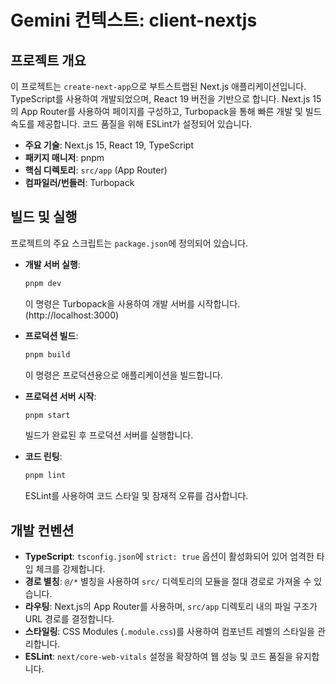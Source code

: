 # Gemini 컨텍스트: client-nextjs

## 프로젝트 개요

이 프로젝트는 `create-next-app`으로 부트스트랩된 Next.js 애플리케이션입니다. TypeScript를 사용하여 개발되었으며, React 19 버전을 기반으로 합니다. Next.js 15의 App Router를 사용하여 페이지를 구성하고, Turbopack을 통해 빠른 개발 및 빌드 속도를 제공합니다. 코드 품질을 위해 ESLint가 설정되어 있습니다.

- **주요 기술**: Next.js 15, React 19, TypeScript
- **패키지 매니저**: pnpm
- **핵심 디렉토리**: `src/app` (App Router)
- **컴파일러/번들러**: Turbopack

## 빌드 및 실행

프로젝트의 주요 스크립트는 `package.json`에 정의되어 있습니다.

- **개발 서버 실행**:

  ```bash
  pnpm dev
  ```

  이 명령은 Turbopack을 사용하여 개발 서버를 시작합니다. (http://localhost:3000)

- **프로덕션 빌드**:

  ```bash
  pnpm build
  ```

  이 명령은 프로덕션용으로 애플리케이션을 빌드합니다.

- **프로덕션 서버 시작**:

  ```bash
  pnpm start
  ```

  빌드가 완료된 후 프로덕션 서버를 실행합니다.

- **코드 린팅**:
  ```bash
  pnpm lint
  ```
  ESLint를 사용하여 코드 스타일 및 잠재적 오류를 검사합니다.

## 개발 컨벤션

- **TypeScript**: `tsconfig.json`에 `strict: true` 옵션이 활성화되어 있어 엄격한 타입 체크를 강제합니다.
- **경로 별칭**: `@/*` 별칭을 사용하여 `src/` 디렉토리의 모듈을 절대 경로로 가져올 수 있습니다.
- **라우팅**: Next.js의 App Router를 사용하며, `src/app` 디렉토리 내의 파일 구조가 URL 경로를 결정합니다.
- **스타일링**: CSS Modules (`.module.css`)를 사용하여 컴포넌트 레벨의 스타일을 관리합니다.
- **ESLint**: `next/core-web-vitals` 설정을 확장하여 웹 성능 및 코드 품질을 유지합니다.
